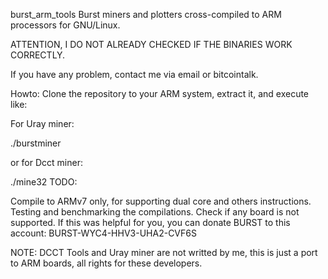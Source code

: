 burst_arm_tools
Burst miners and plotters cross-compiled to ARM processors for GNU/Linux.

ATTENTION, I DO NOT ALREADY CHECKED IF THE BINARIES WORK CORRECTLY.

If you have any problem, contact me via email or bitcointalk.

Howto: Clone the repository to your ARM system, extract it, and execute like:

For Uray miner:

./burstminer

or for Dcct miner:

./mine32
TODO:

Compile to ARMv7 only, for supporting dual core and others instructions.
Testing and benchmarking the compilations.
Check if any board is not supported.
If this was helpful for you, you can donate BURST to this account: BURST-WYC4-HHV3-UHA2-CVF6S

NOTE: DCCT Tools and Uray miner are not writted by me, this is just a port to ARM boards, all rights for these developers.
